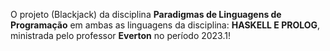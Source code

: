 O projeto (Blackjack) da disciplina **Paradigmas de Linguagens de Programação** em ambas as linguagens da disciplina: **HASKELL E PROLOG**, ministrada pelo professor **Everton** no período 2023.1!
